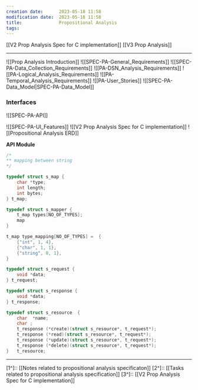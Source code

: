 ```yaml
---
creation date:		2023-05-18 11:58
modification date:	2023-05-18 11:58
title: 				Propositional Analysis
tags:
---
```

[[V2 Prop Analysis Spec for C implementation]]
[[V3 Prop Analysis]]

---
![[Prop Analysis Introduction]]
![[SPEC-PA-General_Requirements]]
![[SPEC-PA-Data_Collection_Requirements]]
![[PA-DSN_Analysis_Requirements]]
![[PA-Logical_Analysis_Requirements]]
![[PA-Temporal_Analysis_Requirements]]
![[PA-User_Stories]]
![[SPEC-PA-Data_Model|SPEC-PA-Data_Model]]

### Interfaces
![[SPEC-PA-API]]

![[SPEC-PA-UI_Features]]
![[V2 Prop Analysis Spec for C implementation]]
![[Propositional Analysis ERD]]

**API Module**
```C
/*
** mapping between string 
*/

typedef struct s_map {
	char *type;
	int length;
	int bytes;
} t_map;

typedef struct s_mapper {
	t_map types[NO_OF_TYPES];
	map
}

t_map type_mapping[NO_OF_TYPES] =  {
	{"int", 1, 4},
	{"char", 1, 1},
	{"string", 0, 1},
}

typedef struct s_request {
	void *data;
} t_request;

typedef struct s_response {
	void *data;
} t_response;

typedef struct s_resource  {
	char  *name;
	char ;
	t_response (*create)(struct s_resource*, t_request*);
	t_response (*read)(struct s_resource*, t_request*);
	t_response (*update)(struct s_resource*, t_request*);
	t_response (*delete)(struct s_resource*, t_request*);
}   t_resource;


```

---
[1^]:: [[Notes related to propositional analysis specificaton]]
[2^]:: [[Tasks related to propositional analysis specification]]
[3^]:: [[V2 Prop Analysis Spec for C implementation]]
